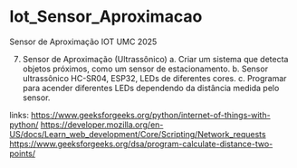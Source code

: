 # Iot_Sensor_Aproximacao

Sensor de Aproximação IOT UMC 2025

7. Sensor de Aproximação (Ultrassônico)
    a. Criar um sistema que detecta objetos próximos, como um sensor de
estacionamento.
    b. Sensor ultrassônico HC-SR04, ESP32, LEDs de diferentes cores.
    c. Programar para acender diferentes LEDs dependendo da distância
medida pelo sensor.

links:
<https://www.geeksforgeeks.org/python/internet-of-things-with-python/>
<https://developer.mozilla.org/en-US/docs/Learn_web_development/Core/Scripting/Network_requests>
<https://www.geeksforgeeks.org/dsa/program-calculate-distance-two-points/>